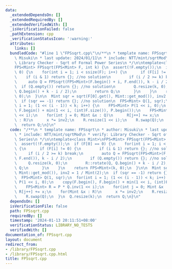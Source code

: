 ```yaml
---
data:
  _extendedDependsOn: []
  _extendedRequiredBy: []
  _extendedVerifiedWith: []
  _isVerificationFailed: false
  _pathExtension: cpp
  _verificationStatusIcon: ':warning:'
  attributes:
    links: []
  bundledCode: "#line 1 \"FPSsqrt.cpp\"\n/**\n * template name: FPSsqrt\n * author:\
    \ Misuki\n * last update: 2024/01/11\n * include: NTT/mint/sqrtMod\n * verify:\
    \ Library Checker - Sqrt of Formal Power Series\n */\n\ntemplate<class Mint>\n\
    FPS<Mint> FPSsqrt(FPS<Mint> F, int k) {\n  assert(!F.empty());\n  if (F[0] ==\
    \ 0) {\n    for(int i = 1; i < ssize(F); i++) {\n      if (F[i] != 0) {\n    \
    \    if (i & 1) return {}; //no solution\n        if (i / 2 >= k) break;\n   \
    \     auto Q = FPSsqrt(FPS<Mint>(F.begin() + i, F.end()), k - i / 2);\n      \
    \  if (Q.empty()) return {}; //no solution\n        Q.resize(k, 0);\n        R::rotate(Q,\
    \ Q.begin() + k - i / 2);\n        return Q;\n      }\n    }\n    return FPS<Mint>(k,\
    \ 0);\n  }\n\n  Mint sqr = sqrt(F[0].get(), Mint::get_mod()), inv2 = 1 / Mint(2);\n\
    \  if (sqr == -1) return {}; //no solution\n  FPS<Mint> Q(1, sqr);\n  for(int\
    \ i = 1; (1 << (i - 1)) < k; i++) {\n    FPS<Mint> P(1 << i, 0);\n    copy(F.begin(),\
    \ F.begin() + min(1 << i, (int)F.size()), P.begin());\n    FPS<Mint> R = P * Q.inv(1\
    \ << i);\n    for(int j = 0; Mint &x : Q)\n      R[j++] += x;\n    for(Mint &x\
    \ : R)\n      x *= inv2;\n    R.resize(1 << i);\n    R.swap(Q);\n  }\n  Q.resize(k);\n\
    \  return Q;\n}\n"
  code: "/**\n * template name: FPSsqrt\n * author: Misuki\n * last update: 2024/01/11\n\
    \ * include: NTT/mint/sqrtMod\n * verify: Library Checker - Sqrt of Formal Power\
    \ Series\n */\n\ntemplate<class Mint>\nFPS<Mint> FPSsqrt(FPS<Mint> F, int k) {\n\
    \  assert(!F.empty());\n  if (F[0] == 0) {\n    for(int i = 1; i < ssize(F); i++)\
    \ {\n      if (F[i] != 0) {\n        if (i & 1) return {}; //no solution\n   \
    \     if (i / 2 >= k) break;\n        auto Q = FPSsqrt(FPS<Mint>(F.begin() + i,\
    \ F.end()), k - i / 2);\n        if (Q.empty()) return {}; //no solution\n   \
    \     Q.resize(k, 0);\n        R::rotate(Q, Q.begin() + k - i / 2);\n        return\
    \ Q;\n      }\n    }\n    return FPS<Mint>(k, 0);\n  }\n\n  Mint sqr = sqrt(F[0].get(),\
    \ Mint::get_mod()), inv2 = 1 / Mint(2);\n  if (sqr == -1) return {}; //no solution\n\
    \  FPS<Mint> Q(1, sqr);\n  for(int i = 1; (1 << (i - 1)) < k; i++) {\n    FPS<Mint>\
    \ P(1 << i, 0);\n    copy(F.begin(), F.begin() + min(1 << i, (int)F.size()), P.begin());\n\
    \    FPS<Mint> R = P * Q.inv(1 << i);\n    for(int j = 0; Mint &x : Q)\n     \
    \ R[j++] += x;\n    for(Mint &x : R)\n      x *= inv2;\n    R.resize(1 << i);\n\
    \    R.swap(Q);\n  }\n  Q.resize(k);\n  return Q;\n}\n"
  dependsOn: []
  isVerificationFile: false
  path: FPSsqrt.cpp
  requiredBy: []
  timestamp: '2024-01-13 20:11:51+08:00'
  verificationStatus: LIBRARY_NO_TESTS
  verifiedWith: []
documentation_of: FPSsqrt.cpp
layout: document
redirect_from:
- /library/FPSsqrt.cpp
- /library/FPSsqrt.cpp.html
title: FPSsqrt.cpp
---
```

